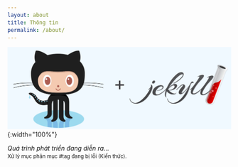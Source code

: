 ```yaml
---
layout: about
title: Thông tin
permalink: /about/
---
```


![image-title-here](/assets/img/about.jpg){:width="100%"}

*Quá trình phát triển đang diễn ra...*<br/>
<small>Xử lý mục phân mục #tag đang bị lỗi (Kiến thức).</small>